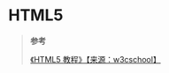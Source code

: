 <!--
 * @Author: yaohebin
 * @Date: 2022-06-17 08:36:53
 * @LastEditTime: 2022-06-29 08:17:30
 * @LastEditors: yaohebin
 * @Description: HTML5
-->
# HTML5

> **参考**
>
> [《HTML5 教程》【来源：w3cschool】](https://www.w3cschool.cn/html5/)
